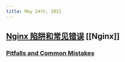 ```yaml
---
title: May 24th, 2021
---
```


## [Nginx 陷阱和常见错误](https://moonbingbing.gitbooks.io/openresty-best-practices/content/ngx/pitfalls_and_common_mistakes.html) [[Nginx]]
### [Pitfalls and Common Mistakes](https://www.nginx.com/resources/wiki/start/topics/tutorials/config_pitfalls/)
##
